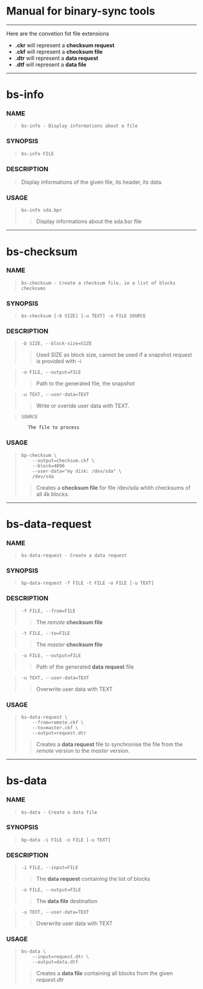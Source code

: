# Manual for binary-sync tools

---
Here are the convetion fot file extensions

* **.ckr** will represent a **checksum request**
* **.ckf** will represent a **checksum file**
* **.dtr** will represent a **data request**
* **.dtf** will represent a **data file**


---

# bs-info

### NAME
>     bs-info - Display informations about a file

### SYNOPSIS
>     bs-info FILE

### DESCRIPTION
> Display informations of the given file, its header, its data.

### USAGE
>     bs-info sda.bpr
>> Display informations about the sda.bsr file


---

# bs-checksum

### NAME
>     bs-checksum - Create a checksum file, ie a list of blocks checksums

### SYNOPSIS
>     bs-checksum [-b SIZE] [-u TEXT] -o FILE SOURCE

### DESCRIPTION

>     -b SIZE, --block-size=SIZE
>> Used SIZE as block size, cannot be used if a snapshot request is provided with -i


>     -o FILE, --output=FILE 
>> Path to the generated file, the snapshot

>     -u TEXT, --user-data=TEXT
>> Write or overide user data with TEXT. 

>     SOURCE
            The file to process

### USAGE
>     bp-checksum \
>         --output=checksum.ckf \
>         --block=4096 
>         --user-data="my disk: /dev/sda" \
>         /dev/sda
>> Creates a **checksum file** for file /dev/sda whith checksums of all 4k blocks.


---
# bs-data-request 

### NAME
>     bs-data-request - Create a data request

### SYNOPSIS
>     bp-data-request -f FILE -t FILE -o FILE [-u TEXT] 

### DESCRIPTION
>     -f FILE, --from=FILE
>> The *remote* **checksum file**

>     -t FILE, --to=FILE
>> The *master* **checksum file**

>     -o FILE, --output=FILE 
>> Path of the generated **data request** file

>     -u TEXT, --user-data=TEXT
>> Overwrite user data with TEXT

        
### USAGE
>     bs-data-request \
>         --from=remote.ckf \
>         --to=master.ckf \
>         --output=request.dtr
>> Creates a **data request** file to synchronise the file from the *remote* version to the *master* version.

---
# bs-data

### NAME
>     bs-data - Create a data file
### SYNOPSIS
>     bp-data -i FILE -o FILE [-u TEXT] 

### DESCRIPTION
>     -i FILE, --input=FILE
>> The **data request** containing the list of blocks

>     -o FILE, --output=FILE
>> The **data file** destination

>     -u TEXT, --user-data=TEXT
>> Overwrite user data with TEXT

        
### USAGE
>     bs-data \
>         --input=request.dtr \
>         --output=data.dtf 
>> Creates a **data file** containing all blocks from the given _request.dtr_

